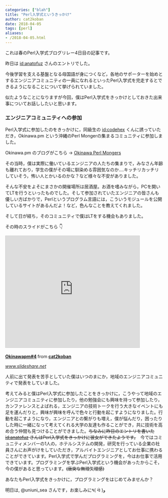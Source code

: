 ```yaml
---
categories: ["blah"]
title: "Perl入学式というきっかけ"
author: cat2koban
date: 2018-04-05
tags: [perl]
aliases:
- /2018-04-05.html
---
```


<p>これは春のPerl入学式ブログリレー4日目の記事です。</p>
<p>昨日は <a href="http://blog.hatena.ne.jp/anatofuz/">id:anatofuz</a> さんのエントリでした。</p>
<p>今後学習を支える基盤となる母国語が身につくなど，各地のサポーターを始めとするエンジニアコミュニティの一員になれる</span>といったPerl入学式を完走するとできるようになることについて挙げられていました。</p>
<p>似たようなことになりますが今回，僕はPerl入学式をきっかけとしておきた出来事についてお話ししたいと思います。</p>
<h3>エンジニアコミュニティへの参加</h3>
<p>Perl入学式に参加したのをきっかけに，同級生の <a href="http://blog.hatena.ne.jp/codehex/">id:codehex</a> くんに誘っていただき，Okinawa.pm という沖縄のPerl Mongerの集まるコミュニティに参加しました。</p>
<p>Okinawa.pm のブログがこちら -> <a href="http://okinawa.pm.org/">Okinawa Perl Mongers</a></p>
<p>その当時，僕は実際に働いているエンジニアの人たちの集まりで，みなさん年齢も離れており，学生の僕がその場に馴染める雰囲気なのか....キッチリカッチリしていそう，怖い人とかいるのかな？など様々な不安がありました。</p>
<p>そんな不安をよそにまさかの開催場所は居酒屋。お酒を嗜みながら，PCを開いてLTを行うといったものでした。そして参加されていたエンジニアの皆さんも優しい方ばかりで，Perlというプログラム言語には，こういうモジュールを公開しているサイトがあるんだよ！など，色んなことを教えてくれました。</p>
<p>そして日が経ち，そのコミュニティで僕はLTをする機会もありました。</p>
<p>その時のスライドがこちら 👇</p>
<p><iframe style="border: 1px solid #CCC; border-width: 1px; margin-bottom: 5px; max-width: 100%;" src="https://www.slideshare.net/slideshow/embed_code/key/IYBdxbz47Qr579" width="427" height="356" frameborder="0" marginwidth="0" marginheight="0" scrolling="no" allowfullscreen=""> </iframe></p>
<div style="margin-bottom: 5px;"><strong> <a href="https://www.slideshare.net/cat2koban/okinawapm4-74149393" title="Okinawapm#4" target="_blank">Okinawapm#4</a> </strong> from <strong><a href="https://www.slideshare.net/cat2koban" target="_blank">cat2koban</a></strong></div>
<p><cite class="hatena-citation"><a href="https://www.slideshare.net/cat2koban/okinawapm4-74149393?qid=02e3e672-e21a-4003-a26c-048a154ea79f&amp;v=&amp;b=&amp;from_search=6">www.slideshare.net</a></cite> </p>
<p>人前に出て発表を苦手としていた僕はいつのまにか，地域のエンジニアコミュニティで発表をしていました。</p>
<p>考えてみると僕はPerl入学式に参加したことをきっかけに，こうやって地域のエンジニアコミュニティに参加したり，他の勉強会にも興味を持って参加したり，カンファレンスとよばれる，エンジニアの技術トークを行う大きなイベントにも足を運んだりと，興味が興味を呼んで色々と行動を起こすようになりました。行動を起こすようになり，エンジニアとの繋がりも増え，僕が悩んだり，困ったりした時に一緒になって考えてくれる大学の友達も作ることができ，共に技術を高め合う仲間も見つけることができました。<span style="text-decoration: line-through;">ちなみに昨日のエントリを書いた <a href="http://blog.hatena.ne.jp/anatofuz/">id:anatofuz</a> さんはPerl入学式をきっかけに彼女ができたようです。</span>　今ではコミュニティメンバーの1人の，ホテルシステムの開発，研究を行っている企業の社員さんにお声がけをしていただき，アルバイトエンジニアとしてお仕事に携わることができています。Perl入学式で学んだプログラミングを，今はお仕事で活用できています。プログラミングを学ぶPerl入学式という機会があったからこそ，今の僕があると思っています。<span style="text-decoration: line-through;">(唐突な無理矢理感)</span></p>

<p>あなたもPerl入学式をきっかけに，プログラミングをはじめてみませんか？</p>

<p>明日は, @uniuni_sea さんです，お楽しみに٩( ᐛ )و</p>

